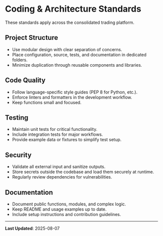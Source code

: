 # Coding & Architecture Standards

These standards apply across the consolidated trading platform.

## Project Structure
- Use modular design with clear separation of concerns.
- Place configuration, source, tests, and documentation in dedicated folders.
- Minimize duplication through reusable components and libraries.

## Code Quality
- Follow language-specific style guides (PEP 8 for Python, etc.).
- Enforce linters and formatters in the development workflow.
- Keep functions small and focused.

## Testing
- Maintain unit tests for critical functionality.
- Include integration tests for major workflows.
- Provide example data or fixtures to simplify test setup.

## Security
- Validate all external input and sanitize outputs.
- Store secrets outside the codebase and load them securely at runtime.
- Regularly review dependencies for vulnerabilities.

## Documentation
- Document public functions, modules, and complex logic.
- Keep README and usage examples up to date.
- Include setup instructions and contribution guidelines.

---
**Last Updated**: 2025-08-07
